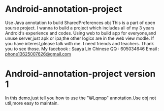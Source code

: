 # Android-annotation-project
Use Java annotation to build SharedPreferences obj
This is a part of open sourse project.
I wanna to build a project which includes all of my 3 years Android‘s experience and codes.
Using web to build app for everyone,and unuse server,just apk or ipa,the other logics are in the web view modle.
If you have interest,please talk with me. I need friends and teachers.
Thank you to see those.
   My facebook : Saaya Lin 
   Chinese QQ  : 605034646
   Email       : phone13625007626@gmail.com
# Android-annotation-project version 1
In this demo,just tell you how to use the "@Lqmsp" annotation.Use obj not util,more easy to maintain.
